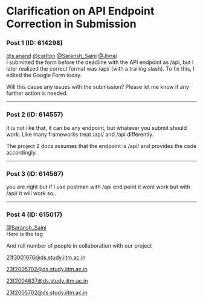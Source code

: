# Clarification on API Endpoint Correction in Submission

### Post 1 (ID: 614298)

[@s.anand](/u/s.anand) [@carlton](/u/carlton)
[@Saransh_Saini](/u/saransh_saini) [@Jivraj](/u/jivraj)  
I submitted the form before the deadline with the API endpoint as /api, but I
later realized the correct format was /api/ (with a trailing slash). To fix
this, I edited the Google Form today.

Will this cause any issues with the submission? Please let me know if any
further action is needed.


---

### Post 2 (ID: 614557)

It is not like that, it can be any endpoint, but whatever you submit should
work. Like many frameworks treat /api/ and /api differently.

The project 2 docs assumes that the endpoint is /api/ and provides the code
accordingly.


---

### Post 3 (ID: 614567)

you are right but if I use postman with /api end point it wont work but with
/api/ it will work so..


---

### Post 4 (ID: 615017)

[@Saransh_Saini](/u/saransh_saini)  
Here is the tag

And roll number of people in collaboration with our project

21f3001076@ds.study.iitm.ac.in

23f2005702@ds.study.iitm.ac.in

23f2004637@ds.study.iitm.ac.in

23f2005702@ds.study.iitm.ac.in

